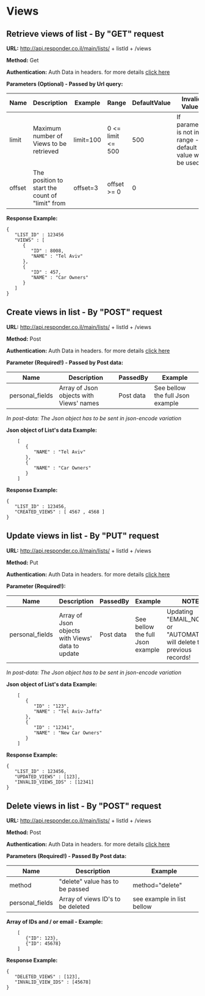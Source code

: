 # Views

## Retrieve views of list - By "GET" request

**URL:** http://api.responder.co.il/main/lists/ + listId + /views

**Method:** Get

**Authentication:** Auth Data in headers. for more details [click here](https://github.com/chenrosenblum/my-description/tree/master/Authentication/ )

**Parameters (Optional) - Passed by Url query:** 

  | Name     | Description | Example     | Range    | DefaultValue | Invalid Values | NOTE!                             |
  | ---------|-------------|-------------|----------|--------------|----------------|-----------------------------------|
  | limit  | Maximum number of Views to be retrieved | limit=100 | 0 <= limit <= 500     | 500         | If parameter is not in range - default value will be used | 
  | offset | The position to start the count of "limit" from | offset=3 | offset >= 0     | 0         | |   

**Response Example:**

    {
       "LIST_ID" : 123456
       "VIEWS" : [
          {
             "ID" : 8008,
             "NAME" : "Tel Aviv"
          },
          {
             "ID" : 457,
             "NAME" : "Car Owners"
          }
       ]
    }
    
## Create views in list - By "POST" request

**URL:** http://api.responder.co.il/main/lists/ + listId + /views

**Method:** Post

**Authentication:** Auth Data in headers. for more details [click here](https://github.com/chenrosenblum/my-description/tree/master/Authentication/ )

**Parameter (Required!) - Passed by Post data:**
  
  | Name     | Description | PassedBy  | Example |
  | ---------|-------------|-----------|---------|
  | personal_fields | Array of Json objects with Views' names | Post data | See bellow the full Json example |

*In post-data: The Json object has to be sent in json-encode variation*

**Json object of List's data Example:**
        
        [
           {
              "NAME" : "Tel Aviv"
           },
           {
              "NAME" : "Car Owners"
           }
        ]

**Response Example:**

    {
       "LIST_ID" : 123456,
       "CREATED_VIEWS" : [ 4567 , 4568 ]
    }
    

## Update views in list - By "PUT" request

**URL:** http://api.responder.co.il/main/lists/ + listId + /views

**Method:** Put

**Authentication:** Auth Data in headers. for more details [click here](https://github.com/chenrosenblum/my-description/tree/master/Authentication/ )

**Parameter (Required!):**
  
  | Name     | Description | PassedBy  | Example | NOTE! |
  | ---------|-------------|-----------|---------|-------|
  | personal_fields | Array of Json objects with Views' data to update | Post data | See bellow the full Json example | Updating "EMAIL_NOTIFY" or "AUTOMATION" will delete the previous records!
  
*In post-data: The Json object has to be sent in json-encode variation*

**Json object of List's data Example:**
        
        [
           {
              "ID" : "123",
              "NAME" : "Tel Aviv-Jaffa"
           },
           {
              "ID" : "12341",
              "NAME" : "New Car Owners"
           }
        ]

**Response Example:**

    {
       "LIST_ID" : 123456,
       "UPDATED_VIEWS" : [123],
       "INVALID_VIEWS_IDS" : [12341]
    }
    

## Delete views in list - By "POST" request

**URL:** http://api.responder.co.il/main/lists/ + listId + /views

**Method:** Post

**Authentication:** Auth Data in headers. for more details [click here](https://github.com/chenrosenblum/my-description/tree/master/Authentication/ )

**Parameters (Required!) - Passed By Post data:**

  | Name     | Description | Example     |
  | ---------|-------------|-------------|
  | method | "delete" value has to be passed | method="delete" | 
  | personal_fields  | Array of views ID's to be deleted | see example in list bellow |
  
**Array of IDs and / or email - Example:**
        
        [
           {"ID": 123},
           {"ID": 45678}
        ]

**Response Example:**

    {
       "DELETED_VIEWS" : [123],
       "INVALID_VIEW_IDS" : [45678]
    }
